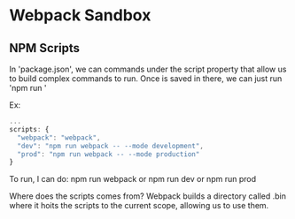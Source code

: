 # Webpack Sandbox

## NPM Scripts
In 'package.json', we can commands under the script property that allow us to build complex commands to run.
Once is saved in there, we can just run 'npm run <nameOfScript>'

Ex:

```javascript
...
scripts: {
  "webpack": "webpack",
  "dev": "npm run webpack -- --mode development",
  "prod": "npm run webpack -- --mode production"
}
```
To run, I can do: npm run webpack or npm run dev or npm run prod

Where does the scripts comes from?
Webpack builds a directory called .bin where it hoits the scripts to the current scope, allowing us to use them.


